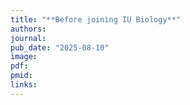 ```yaml
---
title: "**Before joining IU Biology**"
authors:
journal:
pub_date: "2025-08-10"
image:
pdf:
pmid:
links:
---
```

